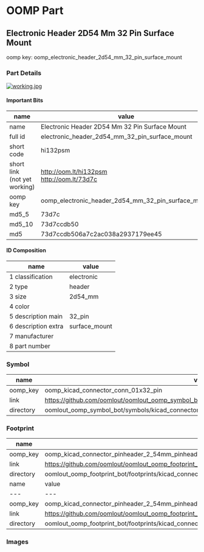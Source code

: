 # OOMP Part  
## Electronic Header 2D54 Mm 32 Pin Surface Mount  
  
oomp key: oomp_electronic_header_2d54_mm_32_pin_surface_mount  
  
### Part Details  
  
[![working.jpg](working_600.jpg)](working.jpg)  
  
#### Important Bits  
| name | value | 
| --- | --- | 
| name | Electronic Header 2D54 Mm 32 Pin Surface Mount | 
| full id | electronic_header_2d54_mm_32_pin_surface_mount | 
| short code | hi132psm | 
| short link<br>(not yet working) | http://oom.lt/hi132psm<br>http://oom.lt/73d7c | 
| oomp key | oomp_electronic_header_2d54_mm_32_pin_surface_mount | 
| md5_5 | 73d7c | 
| md5_10 | 73d7ccdb50 | 
| md5 | 73d7ccdb506a7c2ac038a2937179ee45 | 
#### ID Composition  
| name | value | 
| --- | --- | 
| 1 classification | electronic | 
| 2 type | header | 
| 3 size | 2d54_mm | 
| 4 color |  | 
| 5 description main | 32_pin | 
| 6 description extra | surface_mount | 
| 7 manufacturer |  | 
| 8 part number |  | 
### Symbol  
| name | value | 
| --- | --- | 
| oomp_key | oomp_kicad_connector_conn_01x32_pin | 
| link | https://github.com/oomlout/oomlout_oomp_symbol_bot/tree/main/symbols/kicad_connector_conn_01x32_pin | 
| directory | oomlout_oomp_symbol_bot/symbols/kicad_connector_conn_01x32_pin//working/working.kicad_sym | 
### Footprint  
| name | value | 
| --- | --- | 
| oomp_key | oomp_kicad_connector_pinheader_2_54mm_pinheader_1x32_p2_54mm_vertical | 
| link | https://github.com/oomlout/oomlout_oomp_footprint_bot/tree/main/foootprntss/kicad_connector_pinheader_2_54mm_pinheader_1x32_p2_54mm_vertical | 
| directory | oomlout_oomp_footprint_bot/footprints/kicad_connector_pinheader_2_54mm_pinheader_1x32_p2_54mm_vertical//working/working.kicad_mod | 
| name | value | 
| --- | --- | 
| oomp_key | oomp_kicad_connector_pinheader_2_54mm_pinheader_1x32_p2_54mm_vertical_smd_pin | 
| link | https://github.com/oomlout/oomlout_oomp_footprint_bot/tree/main/foootprntss/kicad_connector_pinheader_2_54mm_pinheader_1x32_p2_54mm_vertical_smd_pin | 
| directory | oomlout_oomp_footprint_bot/footprints/kicad_connector_pinheader_2_54mm_pinheader_1x32_p2_54mm_vertical_smd_pin//working/working.kicad_mod | 
### Images  
